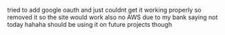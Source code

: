 tried to add google oauth and just couldnt get it working properly so removed it so the site would work 
also no AWS due to my bank saying not today hahaha should be using it on future projects though
